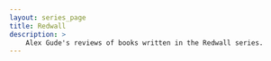 ```yaml
---
layout: series_page
title: Redwall
description: >
    Alex Gude's reviews of books written in the Redwall series.
---
```

